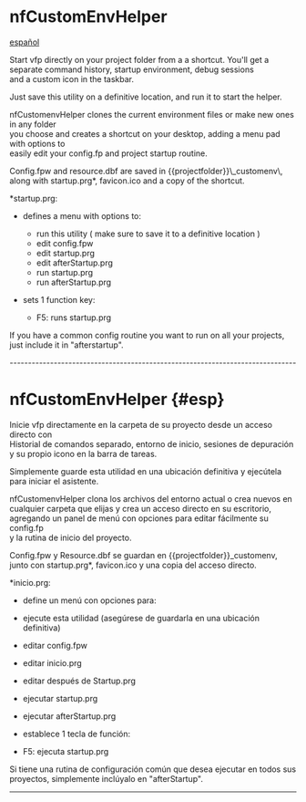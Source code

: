 # nfCustomEnvHelper 
[español](#esp)

Start vfp directly on your project folder from a  a shortcut. 
You'll get a separate command history, startup environment, debug sessions \
and a custom icon in the taskbar.
 
Just save this utility on a definitive location, and run it to start the helper.

nfCustomenvHelper clones the current environment files or make new ones in any folder \
you choose and creates a shortcut on your desktop, adding a menu pad with options to \
easily edit your config.fp and project startup routine.

Config.fpw and resource.dbf are saved in {{projectfolder}}\\_customenv\\, \
along with startup.prg*, favicon.ico and a copy of the shortcut.

*startup.prg:
- defines a menu with options to:
  - run this utility ( make sure to save it to a definitive location )
  - edit config.fpw
  - edit startup.prg
  - edit afterStartup.prg
  - run startup.prg
  - run afterStartup.prg

- sets 1 function key:
  - F5: runs startup.prg 

If you have a common config routine you want to run on all your projects,
just include it in "afterstartup".


*------------------------------------------------------------------------------*

# nfCustomEnvHelper {#esp}
Inicie vfp directamente en la carpeta de su proyecto desde un acceso directo con \
Historial de comandos separado, entorno de inicio, sesiones de depuración \
y su propio icono en la barra de tareas.

Simplemente guarde esta utilidad en una ubicación definitiva y ejecútela \
para iniciar el asistente.

nfCustomenvHelper clona los archivos del entorno actual o crea nuevos en \
cualquier carpeta que elijas y crea un acceso directo en su escritorio,\
agregando un panel de menú con opciones para editar fácilmente su config.fp \
y la rutina de inicio del proyecto.

Config.fpw y Resource.dbf se guardan en {{projectfolder}}_customenv, \
junto con startup.prg*, favicon.ico y una copia del acceso directo.

*inicio.prg:
- define un menú con opciones para:
- ejecute esta utilidad (asegúrese de guardarla en una ubicación definitiva)
- editar config.fpw
- editar inicio.prg
- editar después de Startup.prg
- ejecutar startup.prg
- ejecutar afterStartup.prg

- establece 1 tecla de función:
- F5: ejecuta startup.prg

Si tiene una rutina de configuración común que desea ejecutar en todos sus proyectos,
simplemente inclúyalo en "afterStartup".


-------------------------------------------------- ----------------------------

 
  
   
   
 
 
